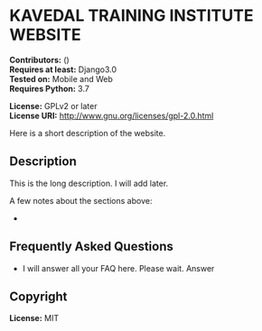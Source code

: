 # KAVEDAL TRAINING INSTITUTE WEBSITE

**Contributors:** ()  
**Requires at least:** Django3.0  
**Tested on:** Mobile and Web  
**Requires Python:** 3.7

**License:** GPLv2 or later  
**License URI:** http://www.gnu.org/licenses/gpl-2.0.html  

Here is a short description of the website.

## Description

This is the long description.  I will add later.
 
 
A few notes about the sections above:
 
*    

## Frequently Asked Questions

* I will answer all your FAQ here. Please wait. 
Answer


## Copyright

**License:** MIT

